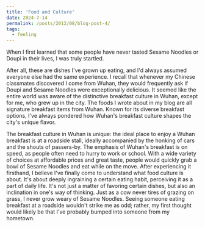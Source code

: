 ```yaml
---
title: 'Food and Culture'
date: 2024-7-14
permalink: /posts/2012/08/blog-post-4/
tags:
  - feeling
---
```


When I first learned that some people have never tasted Sesame Noodles or Doupi  in their lives, I was truly startled. 

After all, these are dishes I've grown up eating, and I'd always assumed everyone else had the same experience. I recall that whenever my Chinese classmates discovered I come from Wuhan, they would frequently ask if Doupi and Sesame Noodles were exceptionally delicious. It seemed like the entire world was aware of the distinctive breakfast culture in Wuhan, except for me, who grew up in the city. The foods I wrote about in my blog are all signature breakfast items from Wuhan. Known for its diverse breakfast options, I've always pondered how Wuhan's breakfast culture shapes the city's unique flavor. 

The breakfast culture in Wuhan is unique: the ideal place to enjoy a Wuhan breakfast is at a roadside stall, ideally accompanied by the honking of cars and the shouts of passers-by. The emphasis of Wuhan's breakfast is on speed, as people often need to hurry to work or school. With a wide variety of choices at affordable prices and great taste, people would quickly grab a bowl of Sesame Noodles and eat while on the move. After experiencing it firsthand, I believe I've finally come to understand what food culture is about. It's about deeply ingraining a certain eating habit, perceiving it as a part of daily life. It's not just a matter of favoring certain dishes, but also an inclination in one's way of thinking. Just as a cow never tires of grazing on grass, I never grow weary of Sesame Noodles. Seeing someone eating breakfast at a roadside wouldn't strike me as odd; rather, my first thought would likely be that I've probably bumped into someone from my hometown. 
